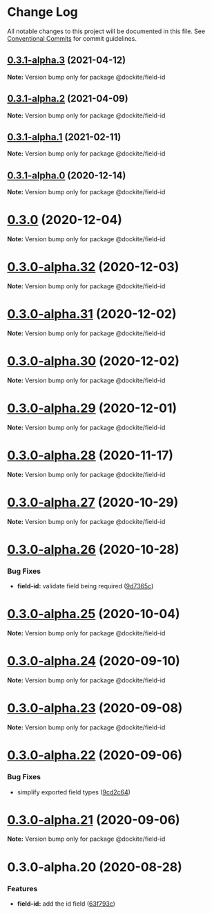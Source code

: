 # Change Log

All notable changes to this project will be documented in this file.
See [Conventional Commits](https://conventionalcommits.org) for commit guidelines.

## [0.3.1-alpha.3](https://github.com/dockite/dockite/compare/@dockite/field-id@0.3.1-alpha.2...@dockite/field-id@0.3.1-alpha.3) (2021-04-12)

**Note:** Version bump only for package @dockite/field-id





## [0.3.1-alpha.2](https://github.com/dockite/dockite/compare/@dockite/field-id@0.3.1-alpha.1...@dockite/field-id@0.3.1-alpha.2) (2021-04-09)

**Note:** Version bump only for package @dockite/field-id





## [0.3.1-alpha.1](https://github.com/dockite/dockite/compare/@dockite/field-id@0.3.1-alpha.0...@dockite/field-id@0.3.1-alpha.1) (2021-02-11)

**Note:** Version bump only for package @dockite/field-id





## [0.3.1-alpha.0](https://github.com/dockite/dockite/compare/@dockite/field-id@0.3.0...@dockite/field-id@0.3.1-alpha.0) (2020-12-14)

**Note:** Version bump only for package @dockite/field-id





# [0.3.0](https://github.com/dockite/dockite/compare/@dockite/field-id@0.3.0-alpha.32...@dockite/field-id@0.3.0) (2020-12-04)

**Note:** Version bump only for package @dockite/field-id





# [0.3.0-alpha.32](https://github.com/dockite/dockite/compare/@dockite/field-id@0.3.0-alpha.31...@dockite/field-id@0.3.0-alpha.32) (2020-12-03)

**Note:** Version bump only for package @dockite/field-id





# [0.3.0-alpha.31](https://github.com/dockite/dockite/compare/@dockite/field-id@0.3.0-alpha.30...@dockite/field-id@0.3.0-alpha.31) (2020-12-02)

**Note:** Version bump only for package @dockite/field-id





# [0.3.0-alpha.30](https://github.com/dockite/dockite/compare/@dockite/field-id@0.3.0-alpha.29...@dockite/field-id@0.3.0-alpha.30) (2020-12-02)

**Note:** Version bump only for package @dockite/field-id





# [0.3.0-alpha.29](https://github.com/dockite/dockite/compare/@dockite/field-id@0.3.0-alpha.28...@dockite/field-id@0.3.0-alpha.29) (2020-12-01)

**Note:** Version bump only for package @dockite/field-id





# [0.3.0-alpha.28](https://github.com/dockite/dockite/compare/@dockite/field-id@0.3.0-alpha.27...@dockite/field-id@0.3.0-alpha.28) (2020-11-17)

**Note:** Version bump only for package @dockite/field-id





# [0.3.0-alpha.27](https://github.com/dockite/dockite/compare/@dockite/field-id@0.3.0-alpha.26...@dockite/field-id@0.3.0-alpha.27) (2020-10-29)

**Note:** Version bump only for package @dockite/field-id





# [0.3.0-alpha.26](https://github.com/dockite/dockite/compare/@dockite/field-id@0.3.0-alpha.25...@dockite/field-id@0.3.0-alpha.26) (2020-10-28)


### Bug Fixes

* **field-id:** validate field being required ([9d7365c](https://github.com/dockite/dockite/commit/9d7365c24053698506659e477dfe209f4275aab1))





# [0.3.0-alpha.25](https://github.com/dockite/dockite/compare/@dockite/field-id@0.3.0-alpha.24...@dockite/field-id@0.3.0-alpha.25) (2020-10-04)

**Note:** Version bump only for package @dockite/field-id





# [0.3.0-alpha.24](https://github.com/dockite/dockite/compare/@dockite/field-id@0.3.0-alpha.23...@dockite/field-id@0.3.0-alpha.24) (2020-09-10)

**Note:** Version bump only for package @dockite/field-id





# [0.3.0-alpha.23](https://github.com/dockite/dockite/compare/@dockite/field-id@0.3.0-alpha.22...@dockite/field-id@0.3.0-alpha.23) (2020-09-08)

**Note:** Version bump only for package @dockite/field-id





# [0.3.0-alpha.22](https://github.com/dockite/dockite/compare/@dockite/field-id@0.3.0-alpha.21...@dockite/field-id@0.3.0-alpha.22) (2020-09-06)


### Bug Fixes

* simplify exported field types ([9cd2c64](https://github.com/dockite/dockite/commit/9cd2c64a8bdce7ab78cd6653e03547950df15d42))





# [0.3.0-alpha.21](https://github.com/dockite/dockite/compare/@dockite/field-id@0.3.0-alpha.20...@dockite/field-id@0.3.0-alpha.21) (2020-09-06)

**Note:** Version bump only for package @dockite/field-id





# 0.3.0-alpha.20 (2020-08-28)


### Features

* **field-id:** add the id field ([63f793c](https://github.com/dockite/dockite/commit/63f793cf859bdd572ead15a71c9512578e9aabc6))
